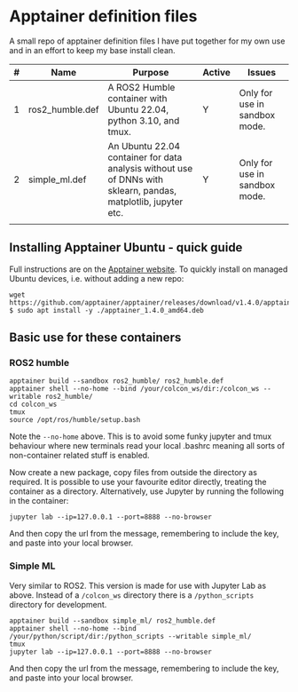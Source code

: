 # Apptainer definition files

A small repo of apptainer definition files I have put together for my own use and in an effort to keep my base install clean.

| # | Name | Purpose | Active | Issues |
|---|------|---------|---|--------|
| 1  |  ros2_humble.def | A ROS2 Humble container with Ubuntu 22.04, python 3.10, and tmux. | Y | Only for use in sandbox mode. |
| 2  |  simple_ml.def | An Ubuntu 22.04 container for data analysis without use of DNNs with sklearn, pandas, matplotlib, jupyter etc. | Y  | Only for use in sandbox mode. |
|   |      |         |   |        |

## Installing Apptainer Ubuntu - quick guide

Full instructions are on the [Apptainer website](https://apptainer.org/docs/admin/main/installation.html).
To quickly install on managed Ubuntu devices, i.e. without adding a new repo:

```
wget https://github.com/apptainer/apptainer/releases/download/v1.4.0/apptainer_1.4.0_amd64.deb
$ sudo apt install -y ./apptainer_1.4.0_amd64.deb
```

## Basic use for these containers

### ROS2 humble

```
apptainer build --sandbox ros2_humble/ ros2_humble.def
apptainer shell --no-home --bind /your/colcon_ws/dir:/colcon_ws --writable ros2_humble/
cd colcon_ws
tmux
source /opt/ros/humble/setup.bash
```

Note the `--no-home` above. This is to avoid some funky jupyter and tmux behaviour where new terminals read your local .bashrc meaning all sorts of non-container related stuff is enabled.

Now create a new package, copy files from outside the directory as required.
It is possible to use your favourite editor directly, treating the container as a directory.
Alternatively, use Jupyter by running the following in the container:

```
jupyter lab --ip=127.0.0.1 --port=8888 --no-browser
```

And then copy the url from the message, remembering to include the key, and paste into your local browser.

### Simple ML

Very similar to ROS2. This version is made for use with Jupyter Lab as above.
Instead of a `/colcon_ws` directory there is a `/python_scripts` directory for development.

```
apptainer build --sandbox simple_ml/ ros2_humble.def
apptainer shell --no-home --bind /your/python/script/dir:/python_scripts --writable simple_ml/
tmux
jupyter lab --ip=127.0.0.1 --port=8888 --no-browser
```

And then copy the url from the message, remembering to include the key, and paste into your local browser.

